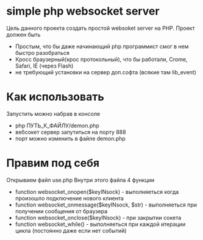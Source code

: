 simple php websocket server
======================

Цель данного проекта создать простой websoket server на PHP.
Проект должен быть
+ Простым, что бы даже начинающий php программист смог в нем быстро разобраться
+ Кросс браузерный(крос протокольный), что бы работали, Crome, Safari, IE (через Flash)
+ не требующий установки на сервер доп.софта (всякие там lib_event)


Как использовать
======================
Запустить можно набрав в консоле 
+ php ПУТЬ_К_ФАЙЛУ/demon.php
+ вебсокет сервер запутиться на порту 888 
+ порт можно изменить в файле demon.php


Правим под себя
======================
Открываем файл use.php
Внутри этого файла 4 функции
+ function websocket_onopen($keyINsock) - выполняеться когда произошло подключение нового клиента
+ function websocket_onmessage($keyINsock, $str) - выполняеться при получении сообщения от браузера
+ function websocket_onclose($keyINsock) - при закрытии сокета
+ function websocket_while() - выполняеться при каждой итерации цикла (постоянно даже если нет событий)

